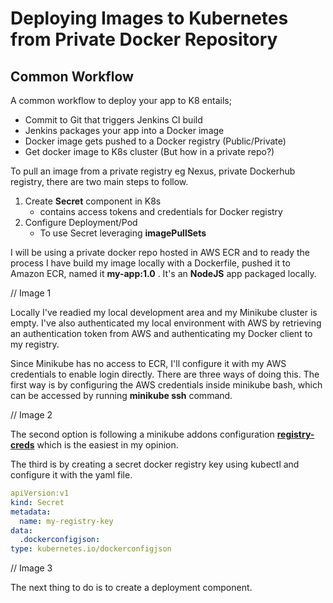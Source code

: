 # Deploying Images to Kubernetes from Private Docker Repository

## Common Workflow

A common workflow to deploy your app to K8 entails;

* Commit to Git that triggers Jenkins CI build
* Jenkins packages your app into a Docker image
* Docker image gets pushed to a Docker registry (Public/Private)
* Get docker image to K8s cluster (But how in a private repo?)

To pull an image from a private registry eg Nexus, private Dockerhub registry, there are two main steps to follow.

1. Create **Secret** component in K8s
   * contains access tokens and credentials for Docker registry
2. Configure Deployment/Pod
   * To use Secret leveraging **imagePullSets**

I will be using a private docker repo hosted in AWS ECR and to ready the process I have build my image locally with a Dockerfile, pushed it to Amazon ECR, named it **my-app:1.0** . It's an **NodeJS** app packaged locally.

// Image 1

Locally I've readied my local development area and my Minikube cluster is empty. I've also authenticated my local environment with AWS by retrieving an authentication token from AWS and authenticating my Docker client to my registry.

Since Minikube has no access to ECR, I'll configure it with my AWS credentials to enable login directly. There are three ways of doing this. The first way is by configuring the AWS credentials inside minikube bash, which can be accessed by running **minikube ssh** command. 

// Image 2

The second option is following a minikube addons configuration **[registry-creds](https://minikube.sigs.k8s.io/docs/tutorials/configuring_creds_for_aws_ecr/)** which is the easiest in my opinion.

The third is by creating a secret docker registry key using kubectl and configure it with the yaml file.

```yml
apiVersion:v1
kind: Secret
metadata:
  name: my-registry-key
data:
  .dockerconfigjson:
type: kubernetes.io/dockerconfigjson
```

// Image 3

The next thing to do is to create a deployment component.


